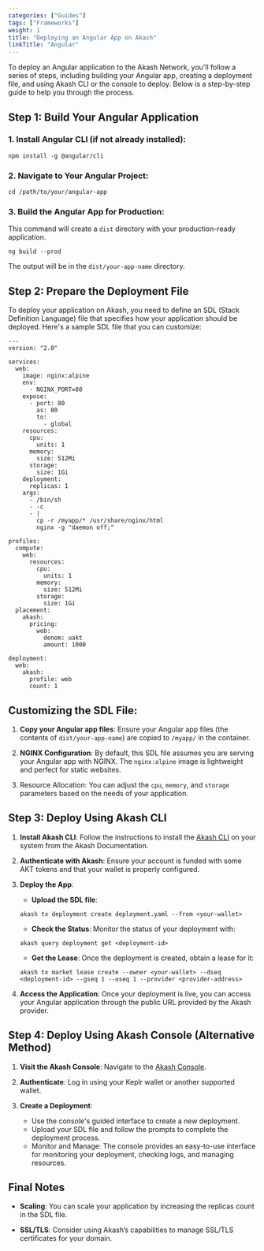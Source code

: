 ```yaml
---
categories: ["Guides"]
tags: ["Frameworks"]
weight: 1
title: "Deploying an Angular App on Akash"
linkTitle: "Angular"
---
```


To deploy an Angular application to the Akash Network, you'll follow a series of steps, including building your Angular app, creating a deployment file, and using Akash CLI or the console to deploy. Below is a step-by-step guide to help you through the process.

## Step 1: Build Your Angular Application

### 1. Install Angular CLI (if not already installed):

```
npm install -g @angular/cli
```

### 2. Navigate to Your Angular Project:

```
cd /path/to/your/angular-app
```

### 3. Build the Angular App for Production: 

This command will create a `dist` directory with your production-ready application. 

```
ng build --prod
```

The output will be in the `dist/your-app-name` directory.

## Step 2: Prepare the Deployment File

To deploy your application on Akash, you need to define an SDL (Stack Definition Language) file that specifies how your application should be deployed. Here's a sample SDL file that you can customize:

```
---
version: "2.0"

services:
  web:
    image: nginx:alpine
    env:
      - NGINX_PORT=80
    expose:
      - port: 80
        as: 80
        to:
          - global
    resources:
      cpu:
        units: 1
      memory:
        size: 512Mi
      storage:
        size: 1Gi
    deployment:
      replicas: 1
    args:
      - /bin/sh
      - -c
      - |
        cp -r /myapp/* /usr/share/nginx/html
        nginx -g "daemon off;"

profiles:
  compute:
    web:
      resources:
        cpu:
          units: 1
        memory:
          size: 512Mi
        storage:
          size: 1Gi
  placement:
    akash:
      pricing:
        web:
          denom: uakt
          amount: 1000

deployment:
  web:
    akash:
      profile: web
      count: 1
```

## Customizing the SDL File:

1. **Copy your Angular app files**: Ensure your Angular app files (the contents of `dist/your-app-name`) are copied to `/myapp/` in the container.

2. **NGINX Configuration**: By default, this SDL file assumes you are serving your Angular app with NGINX. The `nginx:alpine` image is lightweight and perfect for static websites.

3. Resource Allocation: You can adjust the `cpu`, `memory`, and `storage` parameters based on the needs of your application.

## Step 3: Deploy Using Akash CLI

1. **Install Akash CLI**: Follow the instructions to install the [Akash CLI](/docs/getting-started/quickstart-guides/akash-cli/) on your system from the Akash Documentation.

2. **Authenticate with Akash**: Ensure your account is funded with some AKT tokens and that your wallet is properly configured.

3. **Deploy the App**:

    - **Upload the SDL file**:

    ```
    akash tx deployment create deployment.yaml --from <your-wallet>
    ```
    - **Check the Status**: Monitor the status of your deployment with:
    ```
    akash query deployment get <deployment-id>
    ```
    - **Get the Lease**: Once the deployment is created, obtain a lease for it:
    ```
    akash tx market lease create --owner <your-wallet> --dseq <deployment-id> --gseq 1 --oseq 1 --provider <provider-address>
    ```

4. **Access the Application**: Once your deployment is live, you can access your Angular application through the public URL provided by the Akash provider.

## Step 4: Deploy Using Akash Console (Alternative Method)

1. **Visit the Akash Console**: Navigate to the [Akash Console](https://console.akash.network/).

2. **Authenticate**: Log in using your Keplr wallet or another supported wallet.

3. **Create a Deployment**:

    - Use the console's guided interface to create a new deployment.
    - Upload your SDL file and follow the prompts to complete the deployment process.
    - Monitor and Manage: The console provides an easy-to-use interface for monitoring your deployment, checking logs, and managing resources.

## Final Notes

- **Scaling**: You can scale your application by increasing the replicas count in the SDL file.

- **SSL/TLS**: Consider using Akash’s capabilities to manage SSL/TLS certificates for your domain.